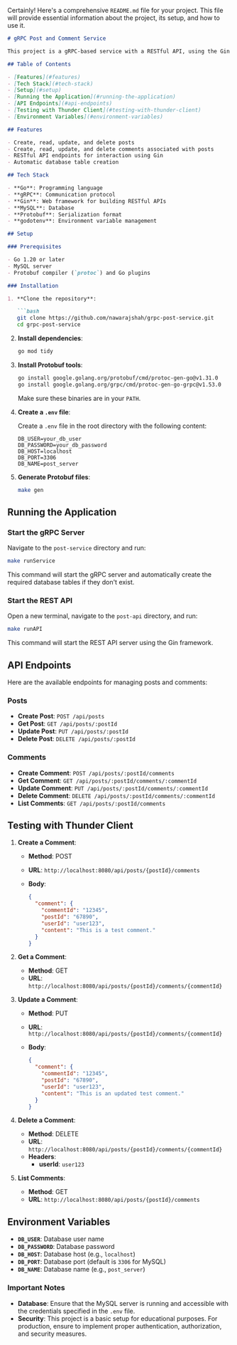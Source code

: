 Certainly! Here's a comprehensive `README.md` file for your project. This file will provide essential information about the project, its setup, and how to use it.

```markdown
# gRPC Post and Comment Service

This project is a gRPC-based service with a RESTful API, using the Gin framework for managing posts and comments. It connects to a MySQL database and allows clients to perform CRUD operations on posts and comments.

## Table of Contents

- [Features](#features)
- [Tech Stack](#tech-stack)
- [Setup](#setup)
- [Running the Application](#running-the-application)
- [API Endpoints](#api-endpoints)
- [Testing with Thunder Client](#testing-with-thunder-client)
- [Environment Variables](#environment-variables)

## Features

- Create, read, update, and delete posts
- Create, read, update, and delete comments associated with posts
- RESTful API endpoints for interaction using Gin
- Automatic database table creation

## Tech Stack

- **Go**: Programming language
- **gRPC**: Communication protocol
- **Gin**: Web framework for building RESTful APIs
- **MySQL**: Database
- **Protobuf**: Serialization format
- **godotenv**: Environment variable management

## Setup

### Prerequisites

- Go 1.20 or later
- MySQL server
- Protobuf compiler (`protoc`) and Go plugins

### Installation

1. **Clone the repository**:

   ```bash
   git clone https://github.com/nawarajshah/grpc-post-service.git
   cd grpc-post-service
   ```

2. **Install dependencies**:

   ```bash
   go mod tidy
   ```

3. **Install Protobuf tools**:

   ```bash
   go install google.golang.org/protobuf/cmd/protoc-gen-go@v1.31.0
   go install google.golang.org/grpc/cmd/protoc-gen-go-grpc@v1.53.0
   ```

   Make sure these binaries are in your `PATH`.

4. **Create a `.env` file**:

   Create a `.env` file in the root directory with the following content:

   ```env
   DB_USER=your_db_user
   DB_PASSWORD=your_db_password
   DB_HOST=localhost
   DB_PORT=3306
   DB_NAME=post_server
   ```

5. **Generate Protobuf files**:

   ```bash
   make gen
   ```

## Running the Application

### Start the gRPC Server

Navigate to the `post-service` directory and run:

```bash
make runService
```

This command will start the gRPC server and automatically create the required database tables if they don't exist.

### Start the REST API

Open a new terminal, navigate to the `post-api` directory, and run:

```bash
make runAPI
```

This command will start the REST API server using the Gin framework.

## API Endpoints

Here are the available endpoints for managing posts and comments:

### Posts

- **Create Post**: `POST /api/posts`
- **Get Post**: `GET /api/posts/:postId`
- **Update Post**: `PUT /api/posts/:postId`
- **Delete Post**: `DELETE /api/posts/:postId`

### Comments

- **Create Comment**: `POST /api/posts/:postId/comments`
- **Get Comment**: `GET /api/posts/:postId/comments/:commentId`
- **Update Comment**: `PUT /api/posts/:postId/comments/:commentId`
- **Delete Comment**: `DELETE /api/posts/:postId/comments/:commentId`
- **List Comments**: `GET /api/posts/:postId/comments`

## Testing with Thunder Client

1. **Create a Comment**:

   - **Method**: POST
   - **URL**: `http://localhost:8080/api/posts/{postId}/comments`
   - **Body**:

     ```json
     {
       "comment": {
         "commentId": "12345",
         "postId": "67890",
         "userId": "user123",
         "content": "This is a test comment."
       }
     }
     ```

2. **Get a Comment**:

   - **Method**: GET
   - **URL**: `http://localhost:8080/api/posts/{postId}/comments/{commentId}`

3. **Update a Comment**:

   - **Method**: PUT
   - **URL**: `http://localhost:8080/api/posts/{postId}/comments/{commentId}`
   - **Body**:

     ```json
     {
       "comment": {
         "commentId": "12345",
         "postId": "67890",
         "userId": "user123",
         "content": "This is an updated test comment."
       }
     }
     ```

4. **Delete a Comment**:

   - **Method**: DELETE
   - **URL**: `http://localhost:8080/api/posts/{postId}/comments/{commentId}`
   - **Headers**:
     - **userId**: `user123`

5. **List Comments**:

   - **Method**: GET
   - **URL**: `http://localhost:8080/api/posts/{postId}/comments`

## Environment Variables

- **`DB_USER`**: Database user name
- **`DB_PASSWORD`**: Database password
- **`DB_HOST`**: Database host (e.g., `localhost`)
- **`DB_PORT`**: Database port (default is `3306` for MySQL)
- **`DB_NAME`**: Database name (e.g., `post_server`)

### Important Notes

- **Database**: Ensure that the MySQL server is running and accessible with the credentials specified in the `.env` file.
- **Security**: This project is a basic setup for educational purposes. For production, ensure to implement proper authentication, authorization, and security measures.
